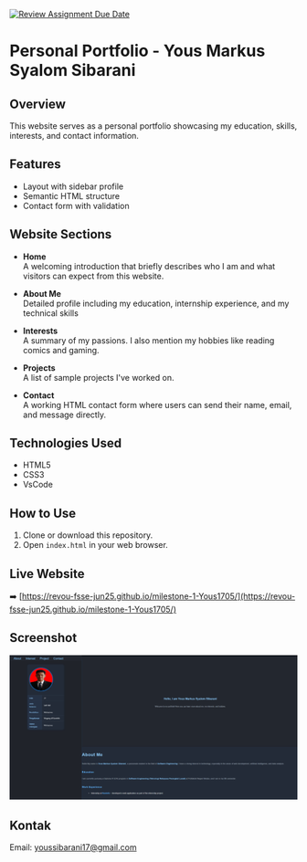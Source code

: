 [![Review Assignment Due Date](https://classroom.github.com/assets/deadline-readme-button-22041afd0340ce965d47ae6ef1cefeee28c7c493a6346c4f15d667ab976d596c.svg)](https://classroom.github.com/a/akoVEwkh)

# Personal Portfolio - Yous Markus Syalom Sibarani

## Overview

This website serves as a personal portfolio showcasing my education, skills, interests, and contact information.

## Features

- Layout with sidebar profile
- Semantic HTML structure
- Contact form with validation

## Website Sections

- **Home**  
  A welcoming introduction that briefly describes who I am and what visitors can expect from this website.

- **About Me**  
  Detailed profile including my education, internship experience, and my technical skills

- **Interests**  
  A summary of my passions. I also mention my hobbies like reading comics and gaming.

- **Projects**  
  A list of sample projects I've worked on.

- **Contact**  
  A working HTML contact form where users can send their name, email, and message directly.

## Technologies Used

- HTML5
- CSS3
- VsCode

## How to Use

1. Clone or download this repository.
2. Open `index.html` in your web browser.

## Live Website

➡️ [https://revou-fsse-jun25.github.io/milestone-1-Yous1705/](https://revou-fsse-jun25.github.io/milestone-1-Yous1705/)

## Screenshot

![Website Screenshot](assets/images/image.png)

## Kontak

Email: [youssibarani17@gmail.com](mailto:youssibarani17@gmail.com)
